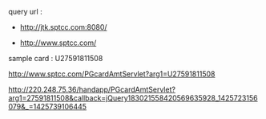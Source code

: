 
query url : 

- http://jtk.sptcc.com:8080/

- http://www.sptcc.com/

sample card : U27591811508

http://www.sptcc.com/PGcardAmtServlet?arg1=U27591811508

http://220.248.75.36/handapp/PGcardAmtServlet?arg1=27591811508&callback=jQuery183021558420569635928_1425723156079&_=1425739106445